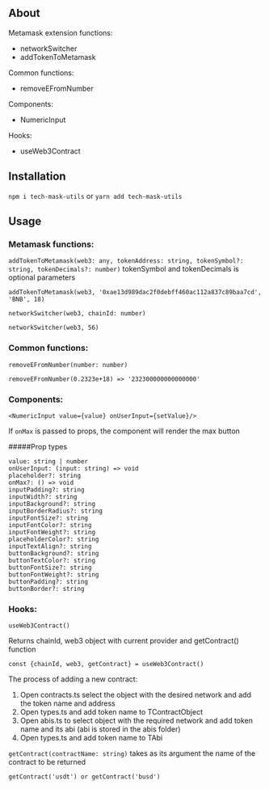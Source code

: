 ## About
Metamask extension functions:
- networkSwitcher
- addTokenToMetamask

Common functions:
- removeEFromNumber

Components:
- NumericInput

Hooks:
- useWeb3Contract

## Installation
`npm i tech-mask-utils` or `yarn add tech-mask-utils`

## Usage
### Metamask functions:

`addTokenToMetamask(web3: any, tokenAddress: string, tokenSymbol?: string, tokenDecimals?: number)`
tokenSymbol and tokenDecimals is optional parameters
```
addTokenToMetamask(web3, '0xae13d989dac2f0debff460ac112a837c89baa7cd', 'BNB', 18)
```

`networkSwitcher(web3, chainId: number)`
```
networkSwitcher(web3, 56)
```
### Common functions:

`removeEFromNumber(number: number)`
```
removeEFromNumber(0.2323e+18) => '232300000000000000'
```

### Components:

`<NumericInput value={value} onUserInput={setValue}/>`

If `onMax` is passed to props, the component will render the max button

#####Prop types

```
value: string | number
onUserInput: (input: string) => void
placeholder?: string
onMax?: () => void
inputPadding?: string
inputWidth?: string
inputBackground?: string
inputBorderRadius?: string
inputFontSize?: string
inputFontColor?: string
inputFontWeight?: string
placeholderColor?: string
inputTextAlign?: string
buttonBackground?: string
buttonTextColor?: string
buttonFontSize?: string
buttonFontWeight?: string
buttonPadding?: string
buttonBorder?: string
```

### Hooks:

`useWeb3Contract()`

Returns chainId, web3 object with current provider and getContract() function

```
const {chainId, web3, getContract} = useWeb3Contract()
```
The process of adding a new contract:
1) Open contracts.ts select the object with the desired network and add the token name and address
2) Open types.ts and add token name to TContractObject
3) Open abis.ts to select object with the required network and add token name and its abi (abi is stored in the abis folder)
4) Open types.ts and add token name to TAbi

`getContract(contractName: string)`
takes as its argument the name of the contract to be returned

```
getContract('usdt') or getContract('busd')
```
